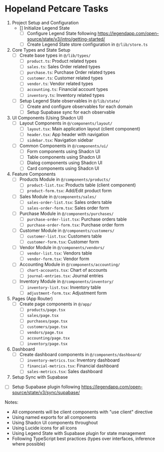 # Hopeland Petcare Tasks

1. Project Setup and Configuration
   - [] Initialize Legend State
     - [ ] Configure Legend State following https://legendapp.com/open-source/state/v3/intro/getting-started/
     - [ ] Create Legend State store configuration in `@/lib/store.ts`

2. Core Types and State Setup
   - [ ] Create base types in `@/lib/types/`
     - [ ] `product.ts`: Product related types
     - [ ] `sales.ts`: Sales Order related types
     - [ ] `purchase.ts`: Purchase Order related types
     - [ ] `customer.ts`: Customer related types
     - [ ] `vendor.ts`: Vendor related types
     - [ ] `accounting.ts`: Financial account types
     - [ ] `inventory.ts`: Inventory related types
   - [ ] Setup Legend State observables in `@/lib/state/`
     - [ ] Create and configure observables for each domain
     - [ ] Setup Supabase sync for each observable

3. UI Components (Using Shadcn UI)
   - [ ] Layout Components in `@/components/layout/`
     - [ ] `layout.tsx`: Main application layout (client component)
     - [ ] `header.tsx`: App header with navigation
     - [ ] `sidebar.tsx`: Navigation sidebar
   - [ ] Common Components in `@/components/ui/`
     - [ ] Form components using Shadcn UI
     - [ ] Table components using Shadcn UI
     - [ ] Dialog components using Shadcn UI
     - [ ] Card components using Shadcn UI

4. Feature Components
   - [ ] Products Module in `@/components/products/`
     - [ ] `product-list.tsx`: Products table (client component)
     - [ ] `product-form.tsx`: Add/Edit product form
   - [ ] Sales Module in `@/components/sales/`
     - [ ] `sales-order-list.tsx`: Sales orders table
     - [ ] `sales-order-form.tsx`: Sales order form
   - [ ] Purchase Module in `@/components/purchases/`
     - [ ] `purchase-order-list.tsx`: Purchase orders table
     - [ ] `purchase-order-form.tsx`: Purchase order form
   - [ ] Customer Module in `@/components/customers/`
     - [ ] `customer-list.tsx`: Customers table
     - [ ] `customer-form.tsx`: Customer form
   - [ ] Vendor Module in `@/components/vendors/`
     - [ ] `vendor-list.tsx`: Vendors table
     - [ ] `vendor-form.tsx`: Vendor form
   - [ ] Accounting Module in `@/components/accounting/`
     - [ ] `chart-accounts.tsx`: Chart of accounts
     - [ ] `journal-entries.tsx`: Journal entries
   - [ ] Inventory Module in `@/components/inventory/`
     - [ ] `inventory-list.tsx`: Inventory table
     - [ ] `adjustment-form.tsx`: Adjustment form

5. Pages (App Router)
   - [ ] Create page components in `@/app/`
     - [ ] `products/page.tsx`
     - [ ] `sales/page.tsx`
     - [ ] `purchases/page.tsx`
     - [ ] `customers/page.tsx`
     - [ ] `vendors/page.tsx`
     - [ ] `accounting/page.tsx`
     - [ ] `inventory/page.tsx`

6. Dashboard
   - [ ] Create dashboard components in `@/components/dashboard/`
     - [ ] `inventory-metrics.tsx`: Inventory dashboard
     - [ ] `financial-metrics.tsx`: Financial dashboard
     - [ ] `sales-metrics.tsx`: Sales dashboard

7. Setup Sync with Supabase
  - [ ] Setup Supabase plugin following https://legendapp.com/open-source/state/v3/sync/supabase/

Notes:
- All components will be client components with "use client" directive
- Using named exports for all components
- Using Shadcn UI components throughout
- Using Lucide icons for all icons
- Using Legend State with Supabase plugin for state management
- Following TypeScript best practices (types over interfaces, inference where possible)
